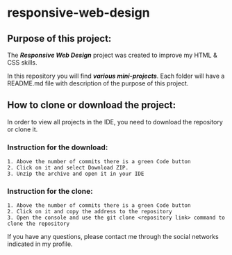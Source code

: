# responsive-web-design

## Purpose of this project:

The ***Responsive Web Design*** project was created to improve my HTML & CSS skills.

In this repository you will find ***various mini-projects***. Each folder will have a README.md file with
description of the purpose of this project.


## How to clone or download the project:
In order to view all projects in the IDE, you need to download the repository or clone it.

### Instruction for the download:
	1. Above the number of commits there is a green Code button
	2. Click on it and select Download ZIP.
	3. Unzip the archive and open it in your IDE

### Instruction for the clone:
	1. Above the number of commits there is a green Code button
	2. Click on it and copy the address to the repository
	3. Open the console and use the git clone <repository link> command to clone the repository



If you have any questions, please contact me through the social networks indicated in my profile.
